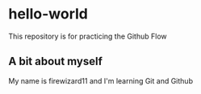 # hello-world
This repository is for practicing the Github Flow

## A bit about myself
My name is firewizard11 and I'm learning Git and Github

